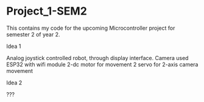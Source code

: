 # Project_1-SEM2

This contains my code for the upcoming Microcontroller project for semester 2 of year 2.

Idea 1

Analog joystick controlled robot, through display interface.
Camera used ESP32 with wifi module
2-dc motor for movement
2 servo for 2-axis camera movement

Idea 2

???
